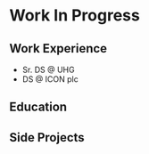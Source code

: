 # Work In Progress

## Work Experience
- Sr. DS @ UHG
- DS @ ICON plc

## Education

## Side Projects

